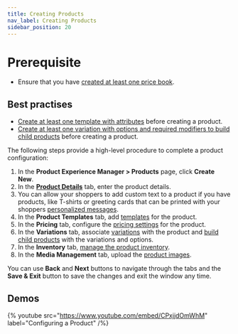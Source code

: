 ```yaml
---
title: Creating Products
nav_label: Creating Products
sidebar_position: 20
---
```


# Prerequisite

- Ensure that you have [created at least one price book](/docs/pxm/pricebooks/pxm-pricebooks#creating-price-books).

## Best practises

- [Create at least one template with attributes](/docs/pxm/products/extending-pxm-products/templates) before creating a product.
- [Create at least one variation with options and required modifiers to build child products](/docs/pxm/products/pxm-product-variations/variations) before creating a product.

The following steps provide a high-level procedure to complete a product configuration:

1. In the **Product Experience Manager > Products** page, click **Create New**.
1. In the [**Product Details**](/docs/pxm/products/pxm-products-commerce-manager/add-product-details) tab, enter the product details.
1. You can allow your shoppers to add custom text to a product if you have products, like T-shirts or greeting cards that can be printed with your shoppers [personalized messages](/docs/pxm/products/pxm-products-commerce-manager/personalizing-products). 
1. In the **Product Templates** tab, add [templates](/docs/pxm/products/extending-pxm-products/templates) for the product.
1. In the **Pricing** tab, configure the [pricing settings](/docs/pxm/pricebooks/pxm-pricebooks#creating-price-books) for the product.
1. In the **Variations** tab, associate [variations](/docs/pxm/products/pxm-product-variations/variations) with the product and [build child products](/docs/pxm/products/pxm-products-commerce-manager/assign-variations-build-child-products) with the variations and options.
1. In the **Inventory** tab, [manage the product inventory](/docs/pxm/products/pxm-products-commerce-manager/manage-product-inventory).
1. In the **Media Management** tab, upload the [product images](/docs/pxm/products/pxm-products-commerce-manager/manage-product-media).

You can use **Back** and **Next** buttons to navigate through the tabs and the **Save & Exit** button to save the changes and exit the window any time.

## Demos

{% youtube src="https://www.youtube.com/embed/CPxjjdOmWhM" label="Configuring a Product" /%}
